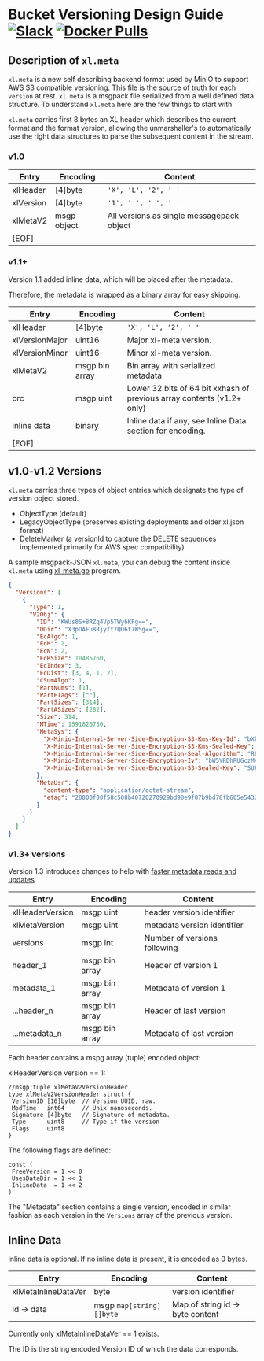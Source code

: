 # Bucket Versioning Design Guide [![Slack](https://slack.min.io/slack?type=svg)](https://slack.min.io) [![Docker Pulls](https://img.shields.io/docker/pulls/minio/minio.svg?maxAge=604800)](https://hub.docker.com/r/minio/minio/)

## Description of `xl.meta`

`xl.meta` is a new self describing backend format used by MinIO to support AWS S3 compatible versioning.
This file is the source of truth for each `version` at rest. `xl.meta` is a msgpack file serialized from a
well defined data structure. To understand `xl.meta` here are the few things to start with

`xl.meta` carries first 8 bytes an XL header which describes the current format and the format version,
allowing the unmarshaller's to automatically use the right data structures to parse the subsequent content in the stream.

### v1.0

| Entry     | Encoding    | Content                                   |
|-----------|-------------|-------------------------------------------|
| xlHeader  | [4]byte     | `'X', 'L', '2', ' '`                      |
| xlVersion | [4]byte     | `'1', ' ', ' ', ' '`                      |
| xlMetaV2  | msgp object | All versions as single messagepack object |
| [EOF]     |             |                                           |

### v1.1+

Version 1.1 added inline data, which will be placed after the metadata.

Therefore, the metadata is wrapped as a binary array for easy skipping.

| Entry          | Encoding       | Content                                                                |
|----------------|----------------|------------------------------------------------------------------------|
| xlHeader       | [4]byte        | `'X', 'L', '2', ' '`                                                   |
| xlVersionMajor | uint16         | Major xl-meta version.                                                 |
| xlVersionMinor | uint16         | Minor xl-meta version.                                                 |
| xlMetaV2       | msgp bin array | Bin array with serialized metadata                                     |
| crc            | msgp uint      | Lower 32 bits of 64 bit xxhash of previous array contents (v1.2+ only) |
| inline data    | binary         | Inline data if any, see Inline Data section for encoding.              |
| [EOF]          |                |                                                                        |

## v1.0-v1.2 Versions

`xl.meta` carries three types of object entries which designate the type of version object stored.

- ObjectType (default)
- LegacyObjectType (preserves existing deployments and older xl.json format)
- DeleteMarker (a versionId to capture the DELETE sequences implemented primarily for AWS spec compatibility)

A sample msgpack-JSON `xl.meta`, you can debug the content inside `xl.meta` using [xl-meta.go](https://github.com/minio/minio/tree/master/docs/debugging#decoding-metadata) program.

```json
{
  "Versions": [
    {
      "Type": 1,
      "V2Obj": {
        "ID": "KWUs8S+8RZq4Vp5TWy6KFg==",
        "DDir": "X3pDAFu8Rjyft7QD6t7W5g==",
        "EcAlgo": 1,
        "EcM": 2,
        "EcN": 2,
        "EcBSize": 10485760,
        "EcIndex": 3,
        "EcDist": [3, 4, 1, 2],
        "CSumAlgo": 1,
        "PartNums": [1],
        "PartETags": [""],
        "PartSizes": [314],
        "PartASizes": [282],
        "Size": 314,
        "MTime": 1591820730,
        "MetaSys": {
          "X-Minio-Internal-Server-Side-Encryption-S3-Kms-Key-Id": "bXktbWluaW8ta2V5",
          "X-Minio-Internal-Server-Side-Encryption-S3-Kms-Sealed-Key": "ZXlKaFpXRmtJam9pUVVWVExUSTFOaTFIUTAwdFNFMUJReTFUU0VFdE1qVTJJaXdpYVhZaU9pSkJMMVZzZFVnelZYVjZSR2N6UkhGWUwycEViRmRCUFQwaUxDSnViMjVqWlNJNklpdE9lbkJXVWtseFlWSlNVa2t2UVhNaUxDSmllWFJsY3lJNklrNDBabVZsZG5WU1NWVnRLMFoyUWpBMVlYTk9aMU41YVhoU1RrNUpkMDlhTkdKa2RuaGpLMjFuVDNnMFFYbFJhbE15V0hkU1pEZzNRMk54ZUN0SFFuSWlmUT09",
          "X-Minio-Internal-Server-Side-Encryption-Seal-Algorithm": "REFSRXYyLUhNQUMtU0hBMjU2",
          "X-Minio-Internal-Server-Side-Encryption-Iv": "bW5YRDhRUGczMVhkc2pJT1V1UVlnbWJBcndIQVhpTUN1dnVBS0QwNUVpaz0=",
          "X-Minio-Internal-Server-Side-Encryption-S3-Sealed-Key": "SUFBZkFPeUo5ZHVVSEkxYXFLU0NSRkJTTnM0QkVJNk9JWU1QcFVTSXFhK2dHVThXeE9oSHJCZWwwdnRvTldUNE8zS1BtcWluR0cydmlNNFRWa0N0Mmc9PQ=="
        },
        "MetaUsr": {
          "content-type": "application/octet-stream",
          "etag": "20000f00f58c508b40720270929bd90e9f07b9bd78fb605e5432a67635fc34722e4fc53b1d5fab9ff8400eb9ded4fba2"
        }
      }
    }
  ]
}
```

### v1.3+ versions

Version 1.3 introduces changes to help with [faster metadata reads and updates](https://blog.min.io/minio-versioning-metadata-deep-dive/)

| Entry           | Encoding       | Content                      |
|-----------------|----------------|------------------------------|
| xlHeaderVersion | msgp uint      | header version identifier    |
| xlMetaVersion   | msgp uint      | metadata version identifier  |
| versions        | msgp int       | Number of versions following |
| header_1        | msgp bin array | Header of version 1          |
| metadata_1      | msgp bin array | Metadata of version 1        |
| ...header_n     | msgp bin array | Header of last version       |
| ...metadata_n   | msgp bin array | Metadata of last version     |

Each header contains a mspg array (tuple) encoded object:

xlHeaderVersion version == 1:

```
//msgp:tuple xlMetaV2VersionHeader
type xlMetaV2VersionHeader struct {
 VersionID [16]byte  // Version UUID, raw.
 ModTime   int64     // Unix nanoseconds.
 Signature [4]byte   // Signature of metadata.
 Type      uint8     // Type if the version
 Flags     uint8
}
```

The following flags are defined:

```
const (
 FreeVersion = 1 << 0
 UsesDataDir = 1 << 1
 InlineData  = 1 << 2
)
```

The "Metadata" section contains a single version, encoded in similar fashion as each version in the `Versions` array
of the previous version.

## Inline Data

Inline data is optional. If no inline data is present, it is encoded as 0 bytes.

| Entry               | Encoding                 | Content                          |
|---------------------|--------------------------|----------------------------------|
| xlMetaInlineDataVer | byte                     | version identifier               |
| id -> data          | msgp `map[string][]byte` | Map of string id -> byte content |

Currently only xlMetaInlineDataVer == 1 exists.

The ID is the string encoded Version ID of which the data corresponds.
